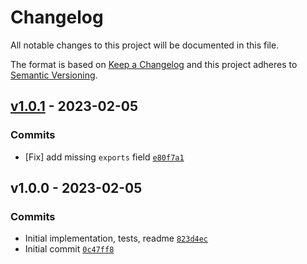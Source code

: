 # Changelog

All notable changes to this project will be documented in this file.

The format is based on [Keep a Changelog](https://keepachangelog.com/en/1.0.0/)
and this project adheres to [Semantic Versioning](https://semver.org/spec/v2.0.0.html).

## [v1.0.1](https://github.com/es-shims/ArrayBuffer.prototype.transfer/compare/v1.0.0...v1.0.1) - 2023-02-05

### Commits

- [Fix] add missing `exports` field [`e80f7a1`](https://github.com/es-shims/ArrayBuffer.prototype.transfer/commit/e80f7a15eb7daa07272742726c8b688e79dc542a)

## v1.0.0 - 2023-02-05

### Commits

- Initial implementation, tests, readme [`823d4ec`](https://github.com/es-shims/ArrayBuffer.prototype.transfer/commit/823d4ecaac6c4ed8eb4d3aaa0db0b45a1e757ab0)
- Initial commit [`0c47ff8`](https://github.com/es-shims/ArrayBuffer.prototype.transfer/commit/0c47ff83f097ffc5157586b015cb3c216fd52f4e)
